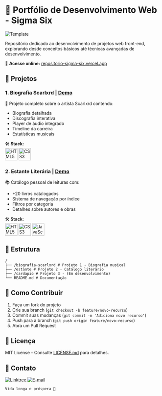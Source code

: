 # 🚀 Portfólio de Desenvolvimento Web - Sigma Six

![Template](https://i.imgur.com/jS3MjTl.png)

Repositório dedicado ao desenvolvimento de projetos web front-end, explorando desde conceitos básicos até técnicas avançadas de desenvolvimento.

🔗 **Acesse online:** [repositorio-sigma-six.vercel.app](https://repositorio-sigma-six.vercel.app/)

## 🎨 Projetos

### 1. Biografia Scarlxrd | [Demo](https://repositorio-sigma-six.vercel.app/biografia-scarlxrd/index.html)
📌 Projeto completo sobre o artista Scarlxrd contendo:
- Biografia detalhada
- Discografia interativa
- Player de áudio integrado
- Timeline da carreira
- Estatísticas musicais

🛠 **Stack:**  
<img src="https://cdn.jsdelivr.net/gh/devicons/devicon/icons/html5/html5-original.svg" width="40" title="HTML5"/> <img src="https://cdn.jsdelivr.net/gh/devicons/devicon/icons/css3/css3-original.svg" width="40" title="CSS3"/>

### 2. Estante Literária | [Demo](https://repositorio-sigma-six.vercel.app/estante/index.html)
📚 Catálogo pessoal de leituras com:
- +20 livros catalogados
- Sistema de navegação por índice
- Filtros por categoria
- Detalhes sobre autores e obras

🛠 **Stack:**  
<img src="https://cdn.jsdelivr.net/gh/devicons/devicon/icons/html5/html5-original.svg" width="40" title="HTML5"/> <img src="https://cdn.jsdelivr.net/gh/devicons/devicon/icons/css3/css3-original.svg" width="40" title="CSS3"/> <img src="https://cdn.jsdelivr.net/gh/devicons/devicon/icons/javascript/javascript-original.svg" width="40" title="JavaScript"/>

## 📂 Estrutura
```
/
├── /biografia-scarlxrd # Projeto 1 - Biografia musical
├── /estante # Projeto 2 - Catálogo literário
├── /cardapio # Projeto 3 - (Em desenvolvimento)
└── README.md # Documentação
```


## 🤝 Como Contribuir
1. Faça um fork do projeto
2. Crie sua branch (`git checkout -b feature/novo-recurso`)
3. Commit suas mudanças (`git commit -m 'Adiciona novo recurso'`)
4. Push para a branch (`git push origin feature/novo-recurso`)
5. Abra um Pull Request

## 📜 Licença
MIT License - Consulte [LICENSE.md](LICENSE.md) para detalhes.

## 📩 Contato
<div align="left">
  <a href="https://linktr.ee/decfalter" target="_blank">
    <img src="https://img.shields.io/badge/Linktree-39E09B?style=for-the-badge&logo=linktree&logoColor=white" alt="Linktree"/>
  </a>
  <a href="mailto:seuemail@exemplo.com">
    <img src="https://img.shields.io/badge/Gmail-D14836?style=for-the-badge&logo=gmail&logoColor=white" alt="E-mail"/>
  </a>
</div>

`Vida longa e próspera 🖖`
